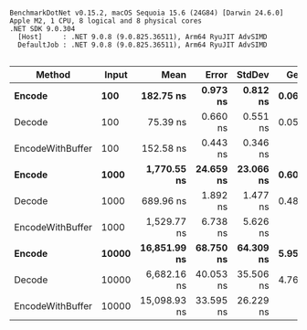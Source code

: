 ```

BenchmarkDotNet v0.15.2, macOS Sequoia 15.6 (24G84) [Darwin 24.6.0]
Apple M2, 1 CPU, 8 logical and 8 physical cores
.NET SDK 9.0.304
  [Host]     : .NET 9.0.8 (9.0.825.36511), Arm64 RyuJIT AdvSIMD
  DefaultJob : .NET 9.0.8 (9.0.825.36511), Arm64 RyuJIT AdvSIMD


```
| Method           | Input | Mean         | Error     | StdDev    | Gen0   | Allocated |
|----------------- |------ |-------------:|----------:|----------:|-------:|----------:|
| **Encode**           | **100**   |    **182.75 ns** |  **0.973 ns** |  **0.812 ns** | **0.0687** |     **576 B** |
| Decode           | 100   |     75.39 ns |  0.660 ns |  0.551 ns | 0.0535 |     448 B |
| EncodeWithBuffer | 100   |    152.58 ns |  0.443 ns |  0.346 ns |      - |         - |
| **Encode**           | **1000**  |  **1,770.55 ns** | **24.659 ns** | **23.066 ns** | **0.6046** |    **5072 B** |
| Decode           | 1000  |    689.96 ns |  1.892 ns |  1.477 ns | 0.4835 |    4048 B |
| EncodeWithBuffer | 1000  |  1,529.77 ns |  6.738 ns |  5.626 ns |      - |         - |
| **Encode**           | **10000** | **16,851.99 ns** | **68.750 ns** | **64.309 ns** | **5.9509** |   **50072 B** |
| Decode           | 10000 |  6,682.16 ns | 40.053 ns | 35.506 ns | 4.7684 |   40048 B |
| EncodeWithBuffer | 10000 | 15,098.93 ns | 33.595 ns | 26.229 ns |      - |         - |

